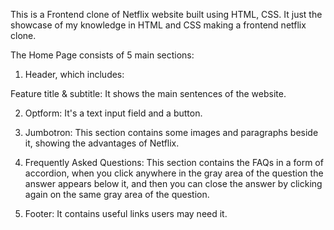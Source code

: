 
This is a Frontend clone of Netflix website built using HTML, CSS. It just the showcase of my knowledge in HTML and CSS making a frontend netflix clone.

The Home Page consists of 5 main sections:

1) Header, which includes:

Feature title & subtitle: It shows the main sentences of the website.

2) Optform: It's a text input field and a button.

3) Jumbotron: This section contains some images and paragraphs beside it, showing the advantages of Netflix.

4) Frequently Asked Questions: This section contains the FAQs in a form of accordion, when you click anywhere in the gray area of the question the answer appears below it, and then you can close the answer by clicking again on the same gray area of the question. 

5) Footer: It contains useful links users may need it.
